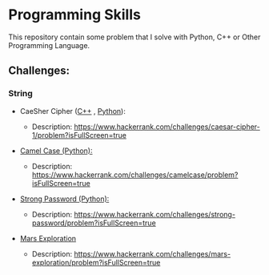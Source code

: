 # Programming Skills

This repository contain some problem that I solve with Python, C++ or Other Programming Language.

## Challenges: 

### String
- CaeSher Cipher (<a href="https://github.com/leandroleonard/programming-skills/blob/main/hacker-rank/problem-solving/strings/caesher_cipher.cpp">C++</a> , <a href="https://github.com/leandroleonard/programming-skills/blob/main/hacker-rank/problem-solving/strings/caesher_cipher.py">Python</a>): 
    - Description:  https://www.hackerrank.com/challenges/caesar-cipher-1/problem?isFullScreen=true

- <a href="https://github.com/leandroleonard/programming-skills/blob/main/hacker-rank/problem-solving/strings/caesher_cipher.cpp">Camel Case (Python):</a> 
    - Description: https://www.hackerrank.com/challenges/camelcase/problem?isFullScreen=true

- <a href="https://github.com/leandroleonard/programming-skills/blob/main/hacker-rank/problem-solving/strings/strongPassword.py">Strong Password (Python): </a> 
    - Description: https://www.hackerrank.com/challenges/strong-password/problem?isFullScreen=true
- <a href="https://github.com/leandroleonard/programming-skills/blob/main/hacker-rank/problem-solving/strings/marsExploration.py">Mars Exploration</a>
    - Description: https://www.hackerrank.com/challenges/mars-exploration/problem?isFullScreen=true
